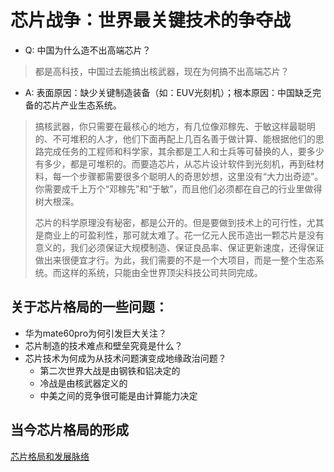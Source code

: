 # 芯片战争：世界最关键技术的争夺战

- Q: 中国为什么造不出高端芯片？
> 都是高科技，中国过去能搞出核武器，现在为何搞不出高端芯片？

- A: 表面原因：缺少关键制造装备（如：EUV光刻机）；根本原因：中国缺乏完备的芯片产业生态系统。
> 搞核武器，你只需要在最核心的地方，有几位像邓稼先、于敏这样最聪明的、不可堆积的人才，他们下面再配上几百名善于做计算、能根据他们的思路完成任务的工程师和科学家，其余都是工人和士兵等可替换的人，要多少有多少，都是可堆积的。而要造芯片，从芯片设计软件到光刻机，再到硅材料，每一个步骤都需要很多个聪明人的奇思妙想，这里没有“大力出奇迹”。你需要成千上万个“邓稼先”和“于敏”，而且他们必须都在自己的行业里做得树大根深。
> 
> 芯片的科学原理没有秘密，都是公开的。但是要做到技术上的可行性，尤其是商业上的可盈利性，那可就太难了。花一亿元人民币造出一颗芯片是没有意义的，我们必须保证大规模制造、保证良品率、保证更新速度，还得保证做出来很便宜才行。为此，我们需要的不是一个大项目，而是一整个生态系统。而这样的系统，只能由全世界顶尖科技公司共同完成。

## 关于芯片格局的一些问题：

- 华为mate60pro为何引发巨大关注？
- 芯片制造的技术难点和壁垒究竟是什么？
- 芯片技术为何成为从技术问题演变成地缘政治问题？
  - 第二次世界大战是由钢铁和铝决定的
  - 冷战是由核武器定义的
  - 中美之间的竞争很可能是由计算能力决定

## 当今芯片格局的形成

[芯片格局和发展脉络](https://docs.qq.com/mind/DV0FPc0pmdGFnRlFH)
